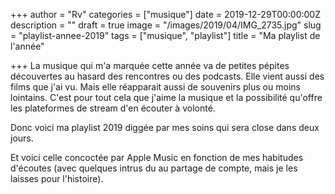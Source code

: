 +++
author = "Rv"
categories = ["musique"]
date = 2019-12-29T00:00:00Z
description = ""
draft = true
image = "/images/2019/04/IMG_2735.jpg"
slug = "playlist-annee-2019"
tags = ["musique", "playlist"]
title = "Ma playlist de l'année"

+++
La musique qui m'a marquée cette année va de petites pépites découvertes au hasard des rencontres ou des podcasts. Elle vient aussi des films que j'ai vu. Mais elle réapparait aussi de souvenirs plus ou moins lointains. C'est pour tout cela que j'aime la musique et la possibilité qu'offre les plateformes de stream d'en écouter à volonté.

Donc voici ma playlist 2019 diggée par mes soins qui sera close dans deux jours.

Et voici celle concoctée par Apple Music en fonction de mes habitudes d'écoutes (avec quelques intrus du au partage de compte, mais je les laisses pour l'histoire).